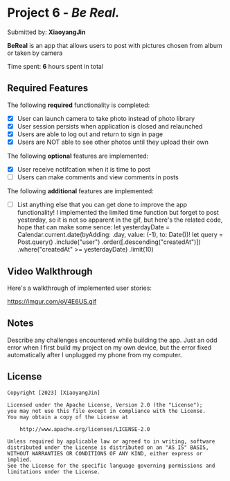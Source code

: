 # Project 6 - *Be Real.*

Submitted by: **XiaoyangJin**

**BeReal** is an app that allows users to post with pictures chosen from album or taken by camera

Time spent: **6** hours spent in total

## Required Features

The following **required** functionality is completed:

- [x] User can launch camera to take photo instead of photo library
- [x] User session persists when application is closed and relaunched
- [x] Users are able to log out and return to sign in page
- [x] Users are NOT able to see other photos until they upload their own	
 
The following **optional** features are implemented:

- [x] User receive notifcation when it is time to post
- [ ] Users can make comments and view comments in posts	

The following **additional** features are implemented:

- [ ] List anything else that you can get done to improve the app functionality!
I implemented the limited time function but forget to post yesterday, so it is not so apparent in the gif, but here's the related code, hope that can make some sence:
        let yesterdayDate = Calendar.current.date(byAdding: .day, value: (-1), to: Date())!
        let query = Post.query()
            .include("user")
            .order([.descending("createdAt")])
            .where("createdAt" >= yesterdayDate)
            .limit(10)

## Video Walkthrough

Here's a walkthrough of implemented user stories:

https://imgur.com/oV4E6US.gif

<blockquote class="imgur-embed-pub" lang="en" data-id="oV4E6US" data-context="false" ><a href="//imgur.com/oV4E6US"></a></blockquote><script async src="//s.imgur.com/min/embed.js" charset="utf-8"></script>

## Notes

Describe any challenges encountered while building the app.
Just an odd error when I first build my project on my own device, but the error fixed automatically after I unplugged my phone from my computer.

## License

    Copyright [2023] [XiaoyangJin]

    Licensed under the Apache License, Version 2.0 (the "License");
    you may not use this file except in compliance with the License.
    You may obtain a copy of the License at

        http://www.apache.org/licenses/LICENSE-2.0

    Unless required by applicable law or agreed to in writing, software
    distributed under the License is distributed on an "AS IS" BASIS,
    WITHOUT WARRANTIES OR CONDITIONS OF ANY KIND, either express or implied.
    See the License for the specific language governing permissions and
    limitations under the License.
